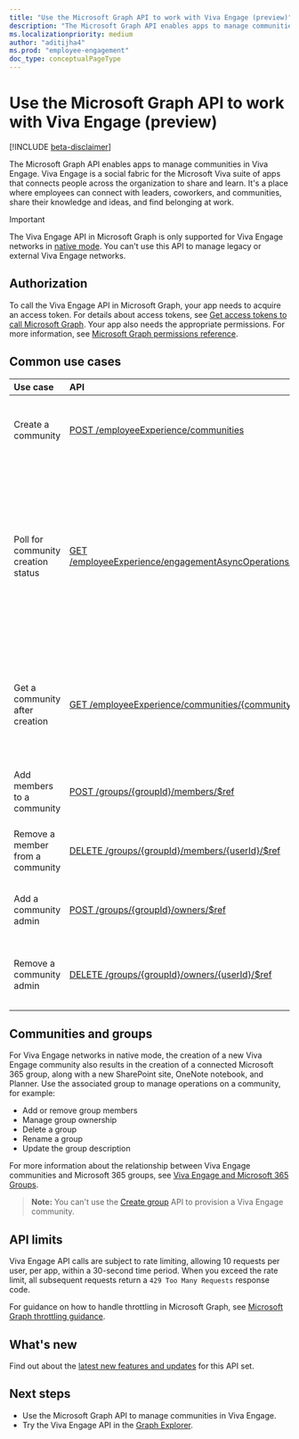 ```yaml
---
title: "Use the Microsoft Graph API to work with Viva Engage (preview)"
description: "The Microsoft Graph API enables apps to manage communities in Viva Engage."
ms.localizationpriority: medium
author: "aditijha4"
ms.prod: "employee-engagement"
doc_type: conceptualPageType
---
```


# Use the Microsoft Graph API to work with Viva Engage (preview)

[!INCLUDE [beta-disclaimer](../../includes/beta-disclaimer.md)]

The Microsoft Graph API enables apps to manage communities in Viva Engage. Viva Engage is a social fabric for the Microsoft Viva suite of apps that connects people across the organization to share and learn. It's a place where employees can connect with leaders, coworkers, and communities, share their knowledge and ideas, and find belonging at work. 

> [!IMPORTANT]
> The Viva Engage API in Microsoft Graph is only supported for Viva Engage networks in [native mode](/viva/engage/overview-native-mode). You can't use this API to manage legacy or external Viva Engage networks.

## Authorization

To call the Viva Engage API in Microsoft Graph, your app needs to acquire an access token. For details about access tokens, see [Get access tokens to call Microsoft Graph](/graph/auth/). Your app also needs the appropriate permissions. For more information, see [Microsoft Graph permissions reference](/graph/permissions-reference).

## Common use cases

| Use case | API | Notes |
|:-----------|:--------|:--------|
| Create a community | [POST /employeeExperience/communities](../api/employeeexperience-post-communities.md) | If successful, this method returns a `202 Accepted` response code that contains a link to an [engagementAsyncOperation](../resources/engagementasyncoperation.md) object. |
| Poll for community creation status | [GET /employeeExperience/engagementAsyncOperations/{engagementAsyncOperationId}](../api/engagementasyncoperation-get.md) | If successful, this method returns a `200 OK` response code and an [engagementAsyncOperation](../resources/engagementasyncoperation.md) object in the response body. Periodically check the status of the operation by making a GET request to this location; wait >30 seconds between checks. When the request completes successfully, the **status** indicates `succeeded` and the **resourceLocation** points to the created or modified resource. |
| Get a community after creation | [GET /employeeExperience/communities/{communityId}](../api/community-get.md) | If successful, this method returns a `200 OK` response code and a [community](../resources/community.md) object in the response body. The community object references the associated [Microsoft 365 group](../resources/group.md) ID that you can use for community membership and ownership management. |
| Add members to a community | [POST /groups/{groupId}/members/$ref](../api/group-post-members.md)  | When new members are added to a group, the associated membership of the community is automatically updated. |
| Remove a member from a community | [DELETE /groups/{groupId}/members/{userId}/$ref](../api/group-delete-members.md) | When a member is removed from a group, the associated membership of the community is automatically updated. |
| Add a community admin | [POST /groups/{groupId}/owners/$ref](../api/group-post-owners.md) | When a user is added as a group owner, they automatically become an admin of the associated community. |
| Remove a community admin | [DELETE /groups/{groupId}/owners/{userId}/$ref](../api/group-delete-owners.md) | Once a group owner is removed, they stop being admin for the associated community. You can't remove the last owner ([user](../resources/user.md) object) of a group. | 

## Communities and groups

For Viva Engage networks in native mode, the creation of a new Viva Engage community also results in the creation of a connected Microsoft 365 group, along with a new SharePoint site, OneNote notebook, and Planner. Use the associated group to manage operations on a community, for example:

* Add or remove group members
* Manage group ownership
* Delete a group
* Rename a group
* Update the group description

For more information about the relationship between Viva Engage communities and Microsoft 365 groups, see [Viva Engage and Microsoft 365 Groups](/viva/engage/engage-microsoft-365-groups).

>**Note:** You can't use the [Create group](../api/group-post-groups.md) API to provision a Viva Engage community.

## API limits

Viva Engage API calls are subject to rate limiting, allowing 10 requests per user, per app, within a 30-second time period. When you exceed the rate limit, all subsequent requests return a `429 Too Many Requests` response code. 

For guidance on how to handle throttling in Microsoft Graph, see [Microsoft Graph throttling guidance](/graph/throttling).

## What's new

Find out about the [latest new features and updates](/graph/whats-new-overview) for this API set.

## Next steps

- Use the Microsoft Graph API to manage communities in Viva Engage.
- Try the Viva Engage API in the [Graph Explorer](https://developer.microsoft.com/graph/graph-explorer).
